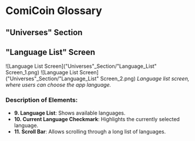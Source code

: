 # ComiCoin Glossary

## "Universes" Section

<!-- ![Universes Screen](Images/"Universes"_Section)
*Universes screen, showing different cryptocurrency universes and main actions.*

### Description of Elements:
- **1. Burger Menu**: Opens the main menu for navigation.
- **2. "{Name}" Tile**: Displays the name of the selected universe.
- **3. Language Dropdown Menu**: Allows selecting the preferred language.
- **4. [Start] Button**: Starts the selected action.
- **5. Floating Action Button (FAB)**: Special action button for additional options.
- **6. Loading bar**: Indicates data loading status.
- **7. Notification Indicator**: Alerts user to new notifications.
- **8. Completion Checkmark**: Marks completed items. -->

## "Language List" Screen

![Language List Screen]("Universes"_Section/"Language_List" Screen_1.png)
![Language List Screen]("Universes"_Section/"Language_List" Screen_2.png)
*Language list screen, where users can choose the app language.*

### Description of Elements:
- **9. Language List**: Shows available languages.
- **10. Current Language Checkmark**: Highlights the currently selected language.
- **11. Scroll Bar**: Allows scrolling through a long list of languages.